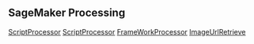 ## SageMaker Processing

[ScriptProcessor](https://github.com/aws/amazon-sagemaker-examples/blob/main/sagemaker_processing/feature_transformation_with_sagemaker_processing/feature_transformation_with_sagemaker_processing.ipynb)
[ScriptProcessor](https://docs.aws.amazon.com/sagemaker/latest/dg/processing-container-run-scripts.html)
[FrameWorkProcessor](https://github.com/aws/amazon-sagemaker-examples/blob/main/sagemaker_processing/scikit_learn_data_processing_and_model_evaluation/scikit_learn_data_processing_and_model_evaluation.ipynb)
[ImageUrlRetrieve](https://docs.aws.amazon.com/sagemaker/latest/dg/ecr-us-east-1.html)
